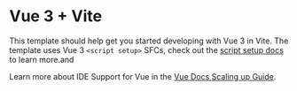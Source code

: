 # Vue 3 + Vite

This template should help get you started developing with Vue 3 in Vite. The template uses Vue 3 `<script setup>` SFCs, check out the [script setup docs](https://v3.vuejs.org/api/sfc-script-setup.html#sfc-script-setup) to learn more.and

Learn more about IDE Support for Vue in the [Vue Docs Scaling up Guide](https://vuejs.org/guide/scaling-up/tooling.html#ide-support).
